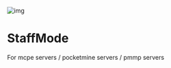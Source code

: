 ![img](http://drive.google.com/uc?export=view&id=1XLAx9ExqXcCzUuZ93AeYKsu-edqtzHAQ/view)
# StaffMode
For mcpe servers / pocketmine servers / pmmp servers


